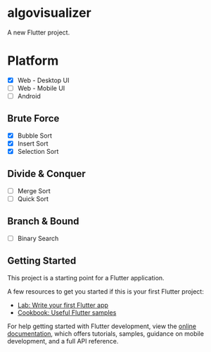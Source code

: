 # algovisualizer

A new Flutter project.

# Platform
- [x] Web - Desktop UI
- [ ] Web - Mobile UI
- [ ] Android

## Brute Force
- [x] Bubble Sort
- [x] Insert Sort
- [x] Selection Sort

## Divide & Conquer
- [ ] Merge Sort
- [ ] Quick Sort

## Branch & Bound
- [ ] Binary Search

## Getting Started

This project is a starting point for a Flutter application.

A few resources to get you started if this is your first Flutter project:

- [Lab: Write your first Flutter app](https://docs.flutter.dev/get-started/codelab)
- [Cookbook: Useful Flutter samples](https://docs.flutter.dev/cookbook)

For help getting started with Flutter development, view the
[online documentation](https://docs.flutter.dev/), which offers tutorials,
samples, guidance on mobile development, and a full API reference.
